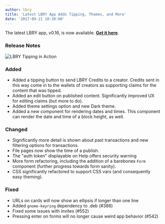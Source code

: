 ```yaml
---
author: lbry
title: 'Latest LBRY App Adds Tipping, Themes, and More'
date: '2017-09-21 10:30:00'
---
```

The latest LBRY app, v0.16, is now available. **[Get it here](https://lbry.io/get)**.

### Release Notes

![LBRY Tipping in Action](https://spee.ch/0/lbrytipping.gif)

### Added
  * Added a tipping button to send LBRY Credits to a creator. Credits sent in this way come in to the wallets of creators as supporting claims for the content that was tipped.
  * Added an edit button on published content. Significantly improved UX for editing claims (but more to do).
  * Added theme settings option and new Dark theme.
  * Added a new component for rendering dates and times. This component can render the date and time of a block height, as well.

### Changed
  * Significantly more detail is shown about past transactions and new filtering options for transactions.
  * File pages now show the time of a publish.
  * The "auth token" displayable on Help offers security warning
  * More form refactoring, including the addition of a barebones `Form` component (further progress towards form sanity).
  * CSS significantly refactored to support CSS vars (and consequently easy theming).

### Fixed
  * URLs on cards will now show an ellipsis if longer than one line
  * Added `gnome-keyring` dependency to .deb (#386)
  * Fixed some issues with invites (#552)
  * Pressing enter on forms will no longer cause weird app behavior (#542)
